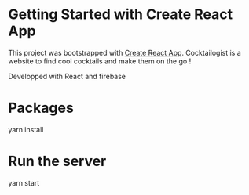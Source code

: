 # Getting Started with Create React App

This project was bootstrapped with [Create React App](https://github.com/facebook/create-react-app).
Cocktailogist is a website to find cool cocktails and make them on the go !

Developped with React and firebase

# Packages
yarn install 

# Run the server
yarn start